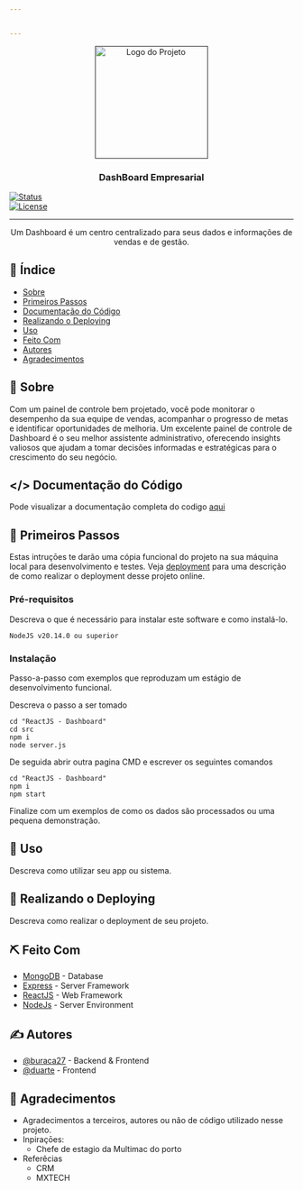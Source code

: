 ```yaml
---


---
```


<p align="center">
  <a href="" rel="noopener">
 <img width="200px" height="200px" src="https://i.imgur.com/6wj0hh6.jpg" alt="Logo do Projeto"></a>
</p>
<h3 align="center">DashBoard Empresarial</h3>
<div align="center">
</div><p><a href=""><img src="https://img.shields.io/badge/status-active-success.svg" alt="Status"></a><br>
<a href="/LICENSE"><img src="https://img.shields.io/badge/license-MIT-blue.svg" alt="License"></a></p>

<hr>
<p align="center"> Um Dashboard é um centro centralizado para seus dados e informações de vendas e de gestão.<br> 
</p>
<h2 id="📝-índice">📝 Índice</h2>
<ul>
<li><a href="#sobre">Sobre</a></li>
<li><a href="#primeiros_passos">Primeiros Passos</a></li>
<li><a href="#Documenta%C3%A7%C3%A3o/Documentacao_do_Codigo.md">Documentação do Código</a></li>
<li><a href="#deployment">Realizando o Deploying</a></li>
<li><a href="#uso">Uso</a></li>
<li><a href="#feito_com">Feito Com</a></li>
<li><a href="#autores">Autores</a></li>
<li><a href="#agradecimentos">Agradecimentos</a></li>
</ul>
<h2 id="🧐-sobre-a-name--sobrea">🧐 Sobre <a></a></h2>
<p>Com um painel de controle bem projetado, você pode monitorar o desempenho da sua equipe de vendas, acompanhar o progresso de metas e identificar oportunidades de melhoria. Um excelente painel de controle de Dashboard é o seu melhor assistente administrativo, oferecendo insights valiosos que ajudam a tomar decisões informadas e estratégicas para o crescimento do seu negócio.</p>
<h2 id="documentação-do-códigoa-name--documentacaoa">&lt;/&gt; Documentação do Código<a></a></h2>
<p>Pode visualizar a documentação completa do codigo <a href="#Documenta%C3%A7%C3%A3o/Documentacao_do_Codigo.md">aqui</a></p>
<h2 id="🏁-primeiros-passos-a-name--primeiros_passosa">🏁 Primeiros Passos <a></a></h2>
<p>Estas intruçōes te darão uma cópia funcional do projeto na sua máquina local para desenvolvimento e testes. Veja <a href="#deployment">deployment</a> para uma descrição de como realizar o deployment desse projeto online.</p>
<h3 id="pré-requisitos">Pré-requisitos</h3>
<p>Descreva o que é necessário para instalar este software e como instalá-lo.</p>
<pre><code>NodeJS v20.14.0 ou superior
</code></pre>
<h3 id="instalação">Instalação</h3>
<p>Passo-a-passo com exemplos que reproduzam um estágio de desenvolvimento funcional.</p>
<p>Descreva o passo a ser tomado</p>
<pre><code>cd "ReactJS - Dashboard"
cd src
npm i
node server.js
</code></pre>
<p>De seguida abrir outra pagina CMD e escrever os seguintes comandos</p>
<pre><code>cd "ReactJS - Dashboard"
npm i
npm start
</code></pre>
<p>Finalize com um exemplos de como os dados são processados ou uma pequena demonstração.</p>
<h2 id="🎈-uso-a-nameusoa">🎈 Uso <a></a></h2>
<p>Descreva como utilizar seu app ou sistema.</p>
<h2 id="🚀-realizando-o-deploying-a-name--deploymenta">🚀 Realizando o Deploying <a></a></h2>
<p>Descreva como realizar o deployment de seu projeto.</p>
<h2 id="⛏️-feito-com-a-name--feito_coma">⛏️ Feito Com <a></a></h2>
<ul>
<li><a href="https://www.mongodb.com/">MongoDB</a> - Database</li>
<li><a href="https://expressjs.com/">Express</a> - Server Framework</li>
<li><a href="https://react.dev/">ReactJS</a> - Web Framework</li>
<li><a href="https://nodejs.org/en/">NodeJs</a> - Server Environment</li>
</ul>
<h2 id="✍️-autores-a-name--autoresa">✍️ Autores <a></a></h2>
<ul>
<li><a href="https://github.com/buraca27">@buraca27</a> - Backend &amp; Frontend</li>
<li><a href="https://github.com/duarte">@duarte</a> - Frontend</li>
</ul>
<h2 id="🎉-agradecimentos-a-name--agradecimentosa">🎉 Agradecimentos <a></a></h2>
<ul>
<li>Agradecimentos a terceiros, autores ou não de código utilizado nesse projeto.</li>
<li>Inpiraçōes:
<ul>
<li>Chefe de estagio da Multimac do porto</li>
</ul>
</li>
<li>Referêcias
<ul>
<li>CRM</li>
<li>MXTECH</li>
</ul>
</li>
</ul>

